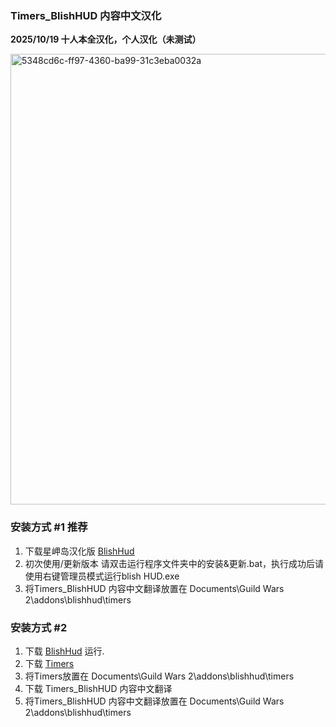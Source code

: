 ### Timers_BlishHUD 内容中文汉化

**2025/10/19 十人本全汉化，个人汉化（未测试）**

<img width="989" height="721" alt="5348cd6c-ff97-4360-ba99-31c3eba0032a" src="https://github.com/user-attachments/assets/0670f77c-7a55-4d4f-8446-3002fa37d4b3" />

### 安装方式 #1  推荐

1. 下载星岬岛汉化版 [BlishHud](https://gw2.wishingstarmoye.com/downloadservice)
2. 初次使用/更新版本 请双击运行程序文件夹中的安装&更新.bat，执行成功后请使用右键管理员模式运行blish HUD.exe
3. 将Timers_BlishHUD 内容中文翻译放置在 Documents\Guild Wars 2\addons\blishhud\timers

### 安装方式 #2

1. 下载 [BlishHud](https://blishhud.com/) 运行. 
2. 下载 [Timers](https://github.com/Dev-Zhao/Timers_BlishHUD/releases)
3. 将Timers放置在 Documents\Guild Wars 2\addons\blishhud\timers
4. 下载 Timers_BlishHUD 内容中文翻译
6. 将Timers_BlishHUD 内容中文翻译放置在 Documents\Guild Wars 2\addons\blishhud\timers
